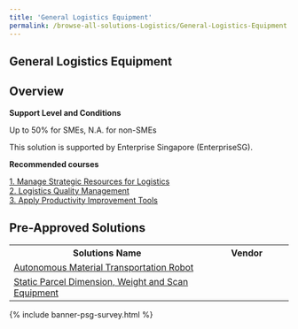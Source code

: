 ```yaml
---
title: 'General Logistics Equipment'
permalink: /browse-all-solutions-Logistics/General-Logistics-Equipment
---
```


## General Logistics Equipment
## Overview

**Support Level and Conditions**

Up to 50% for SMEs, N.A. for non-SMEs

This solution is supported by Enterprise Singapore (EnterpriseSG).

**Recommended courses**



<a href='https://sfec.enterprisejobskills.gov.sg/Course_Internet/CourseDetail.aspx?CoursesReferenceNumber=TGS-2022017218'  target='_blank' rel='noopener'>1. Manage Strategic Resources for Logistics</a><br>
<a href='https://sfec.enterprisejobskills.gov.sg/Course_Internet/CourseDetail.aspx?CoursesReferenceNumber=TGS-2019503543'  target='_blank' rel='noopener'>2. Logistics Quality Management</a><br>
<a href='https://sfec.enterprisejobskills.gov.sg/Course_Internet/CourseDetail.aspx?CoursesReferenceNumber=TGS-2022013033'  target='_blank' rel='noopener'>3. Apply Productivity Improvement Tools</a><br>

## Pre-Approved Solutions

<table>
<tr>
<th style='width: auto;'><b>Solutions Name</b></th>
<th style='width: 30%;'><b>Vendor</b></th>
</tr>
<tr>
<td><a href='/productivity-solutions-grant/solutionrepo/solution969' target='_blank'>Autonomous Material Transportation Robot</a><br></td>
<td></td>
</tr>
<tr>
<td><a href='/productivity-solutions-grant/solutionrepo/solution1002' target='_blank'>Static Parcel Dimension, Weight and Scan Equipment</a><br></td>
<td></td>
</tr>
</table>

{% include banner-psg-survey.html %}
